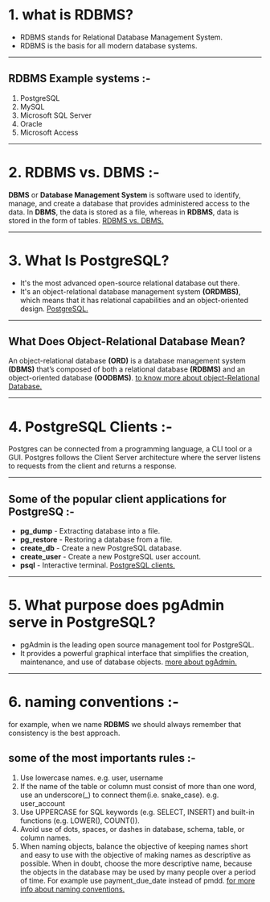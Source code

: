 # 1. what is RDBMS?

- RDBMS stands for Relational Database Management System.
- RDBMS is the basis for all modern database systems.
---
## RDBMS Example systems :-
1. PostgreSQL
1. MySQL
1. Microsoft SQL Server
1. Oracle
1. Microsoft Access

---
# 2. RDBMS vs. DBMS :-

**DBMS** or **Database Management System** is software used to identify, manage, and create a database that provides administered access to the data. In **DBMS**, the data is stored as a file, whereas in **RDBMS**, data is stored in the form of tables. [RDBMS vs. DBMS.](https://byjus.com/gate/difference-between-dbms-and-rdbms/#:~:text=DBMS%20stands%20for%20Database%20Management,in%20the%20form%20of%20tables.)

---
# 3. What Is PostgreSQL?
- It's the most advanced open-source relational database out there.
- It's an object-relational database management system **(ORDMBS)**, which means that it has relational capabilities and an object-oriented design. [PostgreSQL.](https://www.postgresql.org/)
---
## What Does Object-Relational Database Mean?
An object-relational database **(ORD)** is a database management system **(DBMS)** that’s composed of both a relational database **(RDBMS)** and an object-oriented database **(OODBMS)**. 
[to know more about object-Relational Database.](https://www.techopedia.com/definition/8714/object-relational-database-ord)

---
# 4. PostgreSQL Clients :-
Postgres can be connected from a programming language, a CLI tool or a GUI. Postgres follows the Client Server architecture where the server listens to requests from the client and returns a response.

---
## Some of the popular client applications for PostgreSQ :-

- **pg_dump** - Extracting database into a file.
- **pg_restore** - Restoring a database from a file.
- **create_db** - Create a new PostgreSQL database.
- **create_user** - Create a new PostgreSQL user account.
- **psql** - Interactive terminal.
[PostgreSQL clients.](https://www.postgresql.org/docs/current/reference-client.html)

---
# 5. What purpose does pgAdmin serve in PostgreSQL?
 - pgAdmin is the leading open source management tool for PostgreSQL.
 - It provides a powerful graphical interface that simplifies the creation, maintenance, and use of database objects.
 [more about pgAdmin.](https://www.enterprisedb.com/postgres-tutorials/pgadmin-comparable-tool-plsql-developer-postgresql#:~:text=pgAdmin%20is%20the%20leading%20open,and%20use%20of%20database%20objects.)

 ---
 # 6. naming conventions :-
 for example, when we name **RDBMS** we should always remember that consistency is the best approach.

 ## some of the most importants rules :-
1. Use lowercase names. e.g. user, username
1. If the name of the table or column must consist of more than one word, use an underscore(_) to connect them(i.e. snake_case). e.g. user_account
1. Use UPPERCASE for SQL keywords (e.g. SELECT, INSERT) and built-in functions (e.g. LOWER(), COUNT()).
1. Avoid use of dots, spaces, or dashes in database, schema, table, or column names.
1. When naming objects, balance the objective of keeping names short and easy to use with the objective of making names as descriptive as possible. When in doubt, choose the more descriptive name, because the objects in the database may be used by many people over a period of time. For example use payment_due_date instead of pmdd.
[for more info about naming conventions.](https://www.coding-guidelines.lftechnology.com/docs/rdbms/rdbms-naming-convention/)



